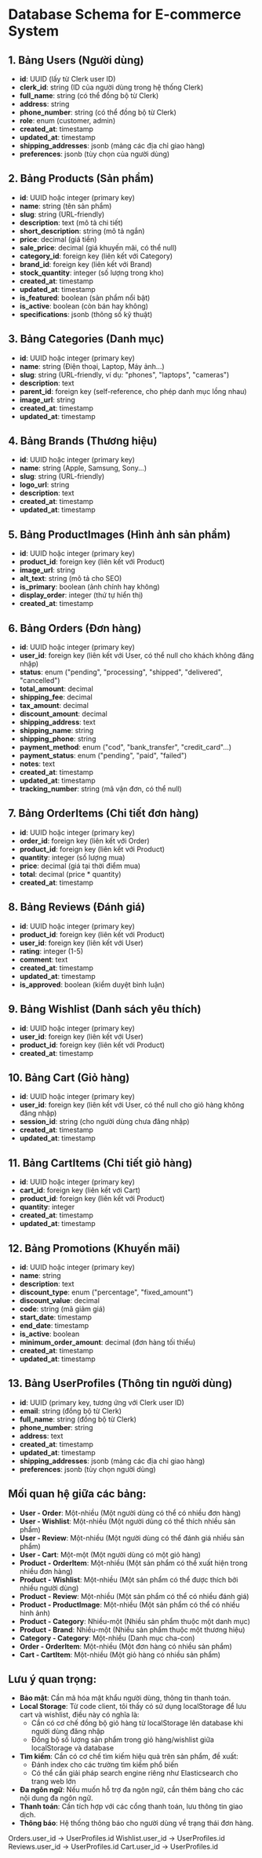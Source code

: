 # Database Schema for E-commerce System

## 1. Bảng Users (Người dùng)
- **id**: UUID (lấy từ Clerk user ID)
- **clerk_id**: string (ID của người dùng trong hệ thống Clerk)
- **full_name**: string (có thể đồng bộ từ Clerk)
- **address**: string
- **phone_number**: string (có thể đồng bộ từ Clerk)
- **role**: enum (customer, admin)
- **created_at**: timestamp
- **updated_at**: timestamp
- **shipping_addresses**: jsonb (mảng các địa chỉ giao hàng)
- **preferences**: jsonb (tùy chọn của người dùng)

## 2. Bảng Products (Sản phẩm)
- **id**: UUID hoặc integer (primary key)
- **name**: string (tên sản phẩm)
- **slug**: string (URL-friendly)
- **description**: text (mô tả chi tiết)
- **short_description**: string (mô tả ngắn)
- **price**: decimal (giá tiền)
- **sale_price**: decimal (giá khuyến mãi, có thể null)
- **category_id**: foreign key (liên kết với Category)
- **brand_id**: foreign key (liên kết với Brand)
- **stock_quantity**: integer (số lượng trong kho)
- **created_at**: timestamp
- **updated_at**: timestamp
- **is_featured**: boolean (sản phẩm nổi bật)
- **is_active**: boolean (còn bán hay không)
- **specifications**: jsonb (thông số kỹ thuật)

## 3. Bảng Categories (Danh mục)
- **id**: UUID hoặc integer (primary key)
- **name**: string (Điện thoại, Laptop, Máy ảnh...)
- **slug**: string (URL-friendly, ví dụ: "phones", "laptops", "cameras")
- **description**: text
- **parent_id**: foreign key (self-reference, cho phép danh mục lồng nhau)
- **image_url**: string
- **created_at**: timestamp
- **updated_at**: timestamp

## 4. Bảng Brands (Thương hiệu)
- **id**: UUID hoặc integer (primary key)
- **name**: string (Apple, Samsung, Sony...)
- **slug**: string (URL-friendly)
- **logo_url**: string
- **description**: text
- **created_at**: timestamp
- **updated_at**: timestamp

## 5. Bảng ProductImages (Hình ảnh sản phẩm)
- **id**: UUID hoặc integer (primary key)
- **product_id**: foreign key (liên kết với Product)
- **image_url**: string
- **alt_text**: string (mô tả cho SEO)
- **is_primary**: boolean (ảnh chính hay không)
- **display_order**: integer (thứ tự hiển thị)
- **created_at**: timestamp

## 6. Bảng Orders (Đơn hàng)
- **id**: UUID hoặc integer (primary key)
- **user_id**: foreign key (liên kết với User, có thể null cho khách không đăng nhập)
- **status**: enum ("pending", "processing", "shipped", "delivered", "cancelled")
- **total_amount**: decimal
- **shipping_fee**: decimal
- **tax_amount**: decimal
- **discount_amount**: decimal
- **shipping_address**: text
- **shipping_name**: string
- **shipping_phone**: string
- **payment_method**: enum ("cod", "bank_transfer", "credit_card"...)
- **payment_status**: enum ("pending", "paid", "failed")
- **notes**: text
- **created_at**: timestamp
- **updated_at**: timestamp
- **tracking_number**: string (mã vận đơn, có thể null)

## 7. Bảng OrderItems (Chi tiết đơn hàng)
- **id**: UUID hoặc integer (primary key)
- **order_id**: foreign key (liên kết với Order)
- **product_id**: foreign key (liên kết với Product)
- **quantity**: integer (số lượng mua)
- **price**: decimal (giá tại thời điểm mua)
- **total**: decimal (price * quantity)
- **created_at**: timestamp

## 8. Bảng Reviews (Đánh giá)
- **id**: UUID hoặc integer (primary key)
- **product_id**: foreign key (liên kết với Product)
- **user_id**: foreign key (liên kết với User)
- **rating**: integer (1-5)
- **comment**: text
- **created_at**: timestamp
- **updated_at**: timestamp
- **is_approved**: boolean (kiểm duyệt bình luận)

## 9. Bảng Wishlist (Danh sách yêu thích)
- **id**: UUID hoặc integer (primary key)
- **user_id**: foreign key (liên kết với User)
- **product_id**: foreign key (liên kết với Product)
- **created_at**: timestamp

## 10. Bảng Cart (Giỏ hàng)
- **id**: UUID hoặc integer (primary key)
- **user_id**: foreign key (liên kết với User, có thể null cho giỏ hàng không đăng nhập)
- **session_id**: string (cho người dùng chưa đăng nhập)
- **created_at**: timestamp
- **updated_at**: timestamp

## 11. Bảng CartItems (Chi tiết giỏ hàng)
- **id**: UUID hoặc integer (primary key)
- **cart_id**: foreign key (liên kết với Cart)
- **product_id**: foreign key (liên kết với Product)
- **quantity**: integer
- **created_at**: timestamp
- **updated_at**: timestamp

## 12. Bảng Promotions (Khuyến mãi)
- **id**: UUID hoặc integer (primary key)
- **name**: string
- **description**: text
- **discount_type**: enum ("percentage", "fixed_amount")
- **discount_value**: decimal
- **code**: string (mã giảm giá)
- **start_date**: timestamp
- **end_date**: timestamp
- **is_active**: boolean
- **minimum_order_amount**: decimal (đơn hàng tối thiểu)
- **created_at**: timestamp
- **updated_at**: timestamp

## 13. Bảng UserProfiles (Thông tin người dùng)
- **id**: UUID (primary key, tương ứng với Clerk user ID)
- **email**: string (đồng bộ từ Clerk)
- **full_name**: string (đồng bộ từ Clerk)
- **phone_number**: string
- **address**: text
- **created_at**: timestamp
- **updated_at**: timestamp
- **shipping_addresses**: jsonb (mảng các địa chỉ giao hàng)
- **preferences**: jsonb (tùy chọn người dùng)

## Mối quan hệ giữa các bảng:
- **User - Order**: Một-nhiều (Một người dùng có thể có nhiều đơn hàng)
- **User - Wishlist**: Một-nhiều (Một người dùng có thể thích nhiều sản phẩm)
- **User - Review**: Một-nhiều (Một người dùng có thể đánh giá nhiều sản phẩm)
- **User - Cart**: Một-một (Một người dùng có một giỏ hàng)
- **Product - OrderItem**: Một-nhiều (Một sản phẩm có thể xuất hiện trong nhiều đơn hàng)
- **Product - Wishlist**: Một-nhiều (Một sản phẩm có thể được thích bởi nhiều người dùng)
- **Product - Review**: Một-nhiều (Một sản phẩm có thể có nhiều đánh giá)
- **Product - ProductImage**: Một-nhiều (Một sản phẩm có thể có nhiều hình ảnh)
- **Product - Category**: Nhiều-một (Nhiều sản phẩm thuộc một danh mục)
- **Product - Brand**: Nhiều-một (Nhiều sản phẩm thuộc một thương hiệu)
- **Category - Category**: Một-nhiều (Danh mục cha-con)
- **Order - OrderItem**: Một-nhiều (Một đơn hàng có nhiều sản phẩm)
- **Cart - CartItem**: Một-nhiều (Một giỏ hàng có nhiều sản phẩm)

## Lưu ý quan trọng:
- **Bảo mật**: Cần mã hóa mật khẩu người dùng, thông tin thanh toán.
- **Local Storage**: Từ code client, tôi thấy có sử dụng localStorage để lưu cart và wishlist, điều này có nghĩa là:
  - Cần có cơ chế đồng bộ giỏ hàng từ localStorage lên database khi người dùng đăng nhập
  - Đồng bộ số lượng sản phẩm trong giỏ hàng/wishlist giữa localStorage và database
- **Tìm kiếm**: Cần có cơ chế tìm kiếm hiệu quả trên sản phẩm, đề xuất:
  - Đánh index cho các trường tìm kiếm phổ biến
  - Có thể cần giải pháp search engine riêng như Elasticsearch cho trang web lớn
- **Đa ngôn ngữ**: Nếu muốn hỗ trợ đa ngôn ngữ, cần thêm bảng cho các nội dung đa ngôn ngữ.
- **Thanh toán**: Cần tích hợp với các cổng thanh toán, lưu thông tin giao dịch.
- **Thông báo**: Hệ thống thông báo cho người dùng về trạng thái đơn hàng.

Orders.user_id -> UserProfiles.id
Wishlist.user_id -> UserProfiles.id
Reviews.user_id -> UserProfiles.id
Cart.user_id -> UserProfiles.id